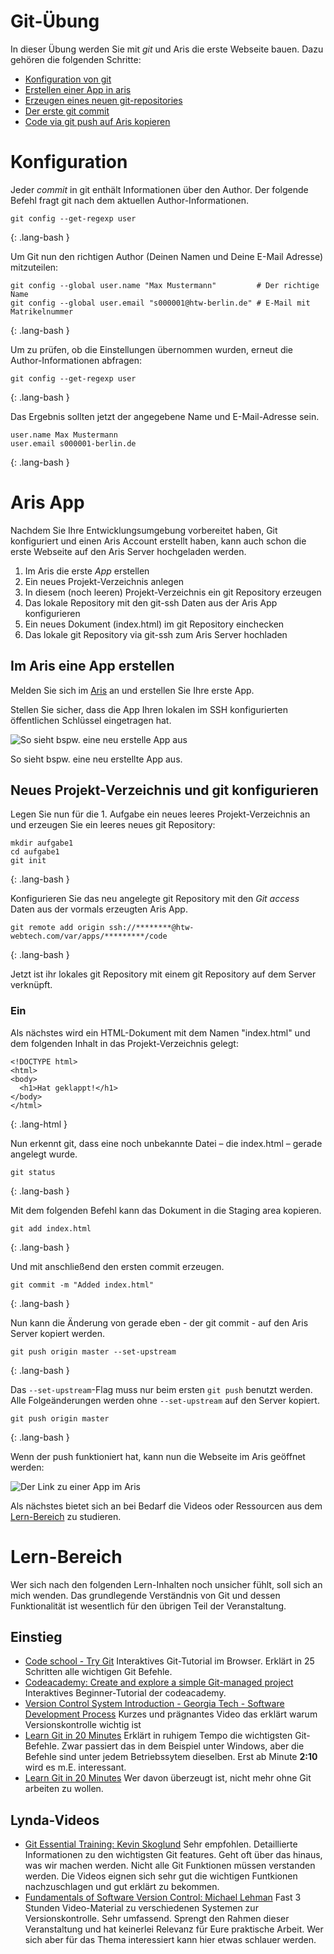# Git-Übung

In dieser Übung werden Sie mit *git* und Aris die erste Webseite bauen.
Dazu gehören die folgenden Schritte:

* [Konfiguration von git](#konfiguration)
* [Erstellen einer App in aris](#aris-app)
* [Erzeugen eines neuen git-repositories](#git-repository)
* [Der erste git commit](#erster-git-commit)
* [Code via git push auf Aris kopieren](#push-git-changes)


# Konfiguration

Jeder *commit* in git enthält Informationen über den Author. Der folgende Befehl
fragt git nach dem aktuellen Author-Informationen.

~~~
git config --get-regexp user
~~~
{: .lang-bash }

Um Git nun den richtigen Author (Deinen Namen und Deine E-Mail Adresse) mitzuteilen:

~~~
git config --global user.name "Max Mustermann"         # Der richtige Name
git config --global user.email "s000001@htw-berlin.de" # E-Mail mit Matrikelnummer
~~~
{: .lang-bash }

Um zu prüfen, ob die Einstellungen übernommen wurden, erneut die Author-Informationen
abfragen:

~~~
git config --get-regexp user
~~~
{: .lang-bash }


Das Ergebnis sollten jetzt der angegebene Name und E-Mail-Adresse sein.

~~~
user.name Max Mustermann
user.email s000001-berlin.de
~~~
{: .lang-bash }


# Aris App

Nachdem Sie Ihre Entwicklungsumgebung vorbereitet haben, Git konfiguriert und einen
Aris Account erstellt haben, kann auch schon die erste Webseite auf den Aris Server
hochgeladen werden.

1. Im Aris die erste *App* erstellen
1. Ein neues Projekt-Verzeichnis anlegen
1. In diesem (noch leeren) Projekt-Verzeichnis ein git Repository erzeugen
1. Das lokale Repository mit den git-ssh Daten aus der Aris App konfigurieren
1. Ein neues Dokument (index.html) im git Repository einchecken
1. Das lokale git Repository via git-ssh zum Aris Server hochladen


## Im Aris eine App erstellen

Melden Sie sich im [Aris](http://admin.htw-webtech.com/) an und erstellen Sie Ihre
erste App.

Stellen Sie sicher, dass die App Ihren lokalen im SSH konfigurierten öffentlichen
Schlüssel eingetragen hat.

![So sieht bspw. eine neu erstelle App aus](exercises/setup/aris-setup3.png)

So sieht bspw. eine neu erstellte App aus.


## Neues Projekt-Verzeichnis und git konfigurieren

Legen Sie nun für die 1. Aufgabe ein neues leeres Projekt-Verzeichnis an und
erzeugen Sie ein leeres neues git Repository:

~~~
mkdir aufgabe1
cd aufgabe1
git init
~~~
{: .lang-bash }

Konfigurieren Sie das neu angelegte git Repository mit den *Git access* Daten
aus der vormals erzeugten Aris App.

~~~
git remote add origin ssh://********@htw-webtech.com/var/apps/*********/code
~~~
{: .lang-bash }

Jetzt ist ihr lokales git Repository mit einem git Repository auf dem Server
verknüpft.


### Ein

Als nächstes wird ein HTML-Dokument
mit dem Namen "index.html" und dem folgenden Inhalt in das Projekt-Verzeichnis gelegt:

~~~
<!DOCTYPE html>
<html>
<body>
  <h1>Hat geklappt!</h1>
</body>
</html>
~~~
{: .lang-html }

Nun erkennt git, dass eine noch unbekannte Datei – die index.html – gerade angelegt
wurde.

~~~
git status
~~~
{: .lang-bash }

Mit dem folgenden Befehl kann das Dokument in die Staging area kopieren.

~~~
git add index.html
~~~
{: .lang-bash }

Und mit anschließend den ersten commit erzeugen.

~~~
git commit -m "Added index.html"
~~~
{: .lang-bash }

Nun kann die Änderung von gerade eben - der git commit - auf den Aris Server
kopiert werden.

~~~
git push origin master --set-upstream
~~~
{: .lang-bash }

Das `--set-upstream`-Flag muss nur beim ersten `git push` benutzt werden. Alle
Folgeänderungen werden ohne `--set-upstream` auf den Server kopiert.

~~~
git push origin master
~~~
{: .lang-bash }

Wenn der push funktioniert hat, kann nun die Webseite im Aris geöffnet werden:

![Der Link zu einer App im Aris](exercises/setup/aris-open-web.png)

Als nächstes bietet sich an bei Bedarf die Videos oder Ressourcen aus dem [Lern-Bereich](#lern-bereich)
zu studieren.


# Lern-Bereich

Wer sich nach den folgenden Lern-Inhalten noch unsicher fühlt, soll sich an mich wenden. Das grundlegende
Verständnis von Git und dessen Funktionalität ist wesentlich für den übrigen Teil der Veranstaltung.


## Einstieg

* [Code school - Try Git](https://try.github.io)
  Interaktives Git-Tutorial im Browser. Erklärt in 25 Schritten alle wichtigen Git Befehle.
* [Codeacademy: Create and explore a simple Git-managed project](https://www.codecademy.com/learn/learn-git)
  Interaktives Beginner-Tutorial der codeacademy.
* [Version Control System Introduction - Georgia Tech - Software Development Process](https://www.youtube.com/embed/zbKdDsNNOhg)
  Kurzes und prägnantes Video das erklärt warum Versionskontrolle wichtig ist
* [Learn Git in 20 Minutes](https://www.youtube.com/embed/Y9XZQO1n_7c?t=2m10)
  Erklärt in ruhigem Tempo die wichtigsten Git-Befehle. Zwar passiert das in dem Beispiel unter Windows, aber
  die Befehle sind unter jedem Betriebssytem dieselben. Erst ab Minute **2:10** wird es m.E. interessant.
* [Learn Git in 20 Minutes](https://www.youtube.com/embed/o4PFDKIc2fs)
  Wer davon überzeugt ist, nicht mehr ohne Git arbeiten zu wollen.

## Lynda-Videos
* [Git Essential Training: Kevin Skoglund](http://www.lynda.com/Git-tutorials/Git-Essential-Training/100222-2.html)
  Sehr empfohlen. Detaillierte Informationen zu den wichtigsten Git features. Geht oft über das hinaus, was wir machen
  werden. Nicht alle Git Funktionen müssen verstanden werden. Die Videos eignen sich sehr gut die wichtigen Funtkionen
  nachzuschlagen und gut erklärt zu bekommen.
* [Fundamentals of Software Version Control: Michael Lehman](http://www.lynda.com/Version-Control-tutorials/Fundamentals-Software-Version-Control/106788-2.html)
  Fast 3 Stunden Video-Material zu verschiedenen Systemen zur Versionskontrolle. Sehr umfassend. Sprengt den Rahmen
  dieser Veranstaltung und hat keinerlei Relevanz für Eure praktische Arbeit. Wer sich aber für das Thema interessiert
  kann hier etwas schlauer werden.
